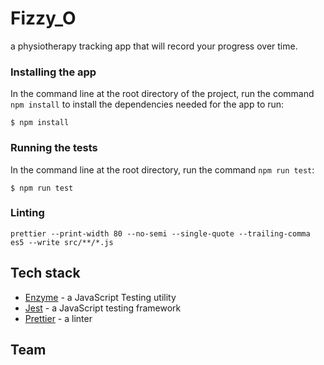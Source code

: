# Fizzy_O

a physiotherapy tracking app that will record your progress over time.

### Installing the app

In the command line at the root directory of the project, run the command `npm install` to install the dependencies needed for the app to run:

```console
$ npm install
```

### Running the tests

In the command line at the root directory, run the command `npm run test`:

```console
$ npm run test
```

### Linting

```console
prettier --print-width 80 --no-semi --single-quote --trailing-comma es5 --write src/**/*.js
```

## Tech stack

- [Enzyme](https://airbnb.io/enzyme/docs/guides/react-native.html) - a JavaScript Testing utility
- [Jest](https://jestjs.io/docs/en/tutorial-react-native) - a JavaScript testing framework
- [Prettier](https://prettier.io/) - a linter

## Team
